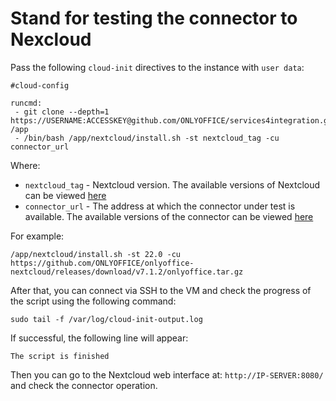 # Stand for testing the connector to Nexcloud

Pass the following `cloud-init` directives to the instance with `user data`:
```
#cloud-config

runcmd:
 - git clone --depth=1 https://USERNAME:ACCESSKEY@github.com/ONLYOFFICE/services4integration.git /app
 - /bin/bash /app/nextcloud/install.sh -st nextcloud_tag -cu connector_url
```

Where:
 - `nextcloud_tag` - Nextcloud version. The available versions of Nextcloud can be viewed [here](https://hub.docker.com/_/nextcloud?tab=tags)
 - `connector_url` - The address at which the connector under test is available. The available versions of the connector can be viewed [here](https://github.com/ONLYOFFICE/onlyoffice-nextcloud/releases/)

For example:
```
/app/nextcloud/install.sh -st 22.0 -cu https://github.com/ONLYOFFICE/onlyoffice-nextcloud/releases/download/v7.1.2/onlyoffice.tar.gz
```

After that, you can connect via SSH to the VM and check the progress of the script using the following command:
```
sudo tail -f /var/log/cloud-init-output.log
```

If successful, the following line will appear:
``` 
The script is finished
```
Then you can go to the Nextcloud web interface at: `http://IP-SERVER:8080/` and check the connector operation.
